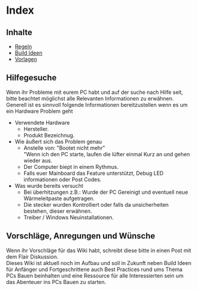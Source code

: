 # Index

## Inhalte

- [Regeln](regeln.md)
- [Build Ideen](builds.md)
- [Vorlagen](template.md)

## Hilfegesuche
Wenn ihr Probleme mit eurem PC habt und auf der suche nach Hilfe seit, bitte beachtet möglichst alle Relevanten Informationen zu erwähnen.\
Generell ist es sinnvoll folgende Informationen bereitzustellen wenn es um ein Hardware Problem geht

- Verwendete Hardware
    - Hersteller.
    - Produkt Bezeichnug.
- Wie äußert sich das Problem genau
    - Anstelle von: "Bootet nicht mehr"\
    "Wenn ich den PC starte, laufen die lüfter einmal Kurz an und gehen wieder aus.
    - Der Computer biept in einem Rythmus.
    - Falls euer Mainboard das Feature unterstützt, Debug LED informationen oder Post Codes.
- Was wurde bereits versucht
    - Bei überhitzungen z.B.: Wurde der PC Gereinigt und eventuell neue Wärmeleitpaste aufgetragen.
    - Die stecker wurden Kontrolliert oder falls da unsicherheiten bestehen, dieser erwähnen.
    - Treiber / Windows Neuinstallationen.

## Vorschläge, Anregungen und Wünsche
Wenn ihr Vorschläge für das Wiki habt, schreibt diese bitte in einen Post mit dem Flair Diskussion.\
Dieses Wiki ist aktuell noch im Aufbau und soll in Zukunft neben Build Ideen für Anfänger und Fortgeschrittene auch Best Practices rund ums Thema PCs Bauen beinhalten und eine Ressource für alle Interessierten sein um das Abenteuer ins PCs Bauen zu starten.